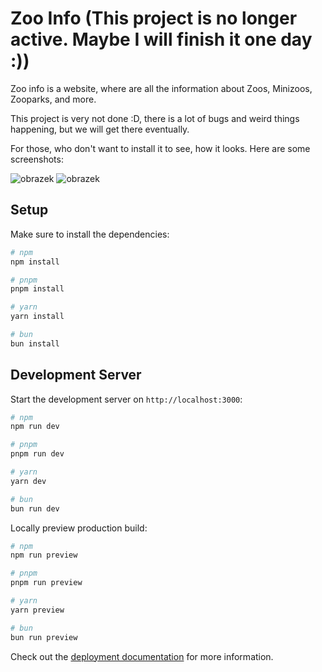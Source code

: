 # Zoo Info (This project is no longer active. Maybe I will finish it one day :))

Zoo info is a website, where are all the information about Zoos, Minizoos, Zooparks, and more.

This project is very not done :D, there is a lot of bugs and weird things happening, but we will get there eventually.

For those, who don't want to install it to see, how it looks. Here are some screenshots:

![obrazek](https://github.com/wokurexik/zooinfo/assets/96776458/e8ba4333-9cd5-4aff-8c0c-6059b412e32d)
![obrazek](https://github.com/wokurexik/zooinfo/assets/96776458/5c90ea1f-0c58-4d5e-b7c5-8c140f6365c8)


## Setup

Make sure to install the dependencies:

```bash
# npm
npm install

# pnpm
pnpm install

# yarn
yarn install

# bun
bun install
```

## Development Server

Start the development server on `http://localhost:3000`:

```bash
# npm
npm run dev

# pnpm
pnpm run dev

# yarn
yarn dev

# bun
bun run dev
```

Locally preview production build:

```bash
# npm
npm run preview

# pnpm
pnpm run preview

# yarn
yarn preview

# bun
bun run preview
```

Check out the [deployment documentation](https://nuxt.com/docs/getting-started/deployment) for more information.
